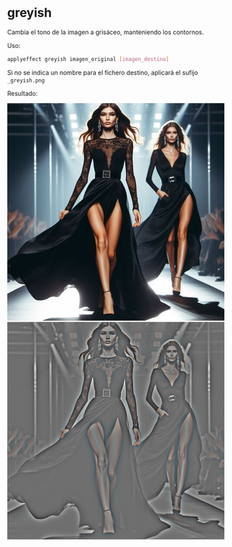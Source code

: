 # greyish

Cambia el tono de la imagen a grisáceo, manteniendo los contornos.

Uso:

``` sh
applyeffect greyish imagen_original [imagen_destino]
```

Si no se indica un nombre para el fichero destino, aplicará el sufijo `_greyish.png`

Resultado:

![imagen original](../../images/image.jpg)
![greyish](../../images/image_greyish.png)
